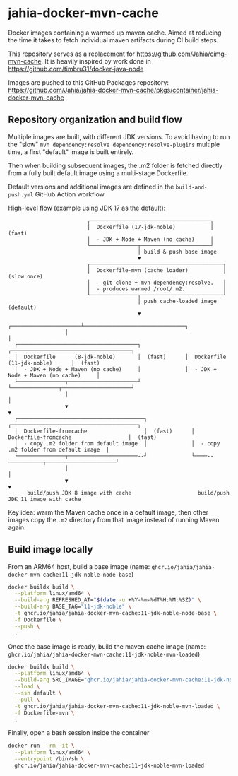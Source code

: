 # jahia-docker-mvn-cache

Docker images containing a warmed up maven cache. Aimed at reducing the time it takes to fetch individual maven artifacts during CI build steps.

This repository serves as a replacement for https://github.com/Jahia/cimg-mvn-cache.
It is heavily inspired by work done in https://github.com/timbru31/docker-java-node

Images are pushed to this GitHub Packages repository: https://github.com/Jahia/jahia-docker-mvn-cache/pkgs/container/jahia-docker-mvn-cache

## Repository organization and build flow

Multiple images are built, with different JDK versions. To avoid having to run the "slow" `mvn dependency:resolve dependency:resolve-plugins` multiple time, a 
first "default" image is built entirely.

Then when building subsequent images, the .m2 folder is fetched directly from a fully built default image using a multi-stage Dockerfile.

Default versions and additional images are defined in the `build-and-push.yml` GitHub Action workflow.

High-level flow (example using JDK 17 as the default):

```
                         ┌──────────────────────────────────────┐
                         │  Dockerfile (17-jdk-noble)           │  (fast)
                         │  - JDK + Node + Maven (no cache)     │
                         └───────────────┬──────────────────────┘
                                         │ build & push base image
                                         ▼
                         ┌──────────────────────────────────────────┐
                         │  Dockerfile-mvn (cache loader)           │  (slow once)
                         │  - git clone + mvn dependency:resolve.   │
                         │  - produces warmed /root/.m2.            │
                         └───────────────┬──────────────────────────┘
                                         │ push cache-loaded image (default)
                                         ▼
                  ┌──────────────────────┴────────────────────────────────┐
                  │                                                       │
  ┌──────────────────────────────────────┐              ┌──────────────────────────────────────┐
  │  Dockerfile      (8-jdk-noble)       │  (fast)      │  Dockerfile      (11-jdk-noble)      │  (fast)
  │  - JDK + Node + Maven (no cache)     │              │  - JDK + Node + Maven (no cache)     │
  └───────────────┬──────────────────────┘              └───────────────┬──────────────────────┘
                  │                                                     │
                  ▼                                                     ▼
  ┌────────────────────────────────────────┐              ┌────────────────────────────────────────┐
  │  Dockerfile-fromcache                  │  (fast)      │  Dockerfile-fromcache                  │  (fast)
  │  - copy .m2 folder from default image  │              │  - copy .m2 folder from default image  │
  └───────────────┬──────────────────────--┘              └────--───────────┬──────────────────────┘
                  │                                                         │
                  ▼                                                         ▼
      build/push JDK 8 image with cache                     build/push JDK 11 image with cache

```

Key idea: warm the Maven cache once in a default image, then other images copy the `.m2` directory from that image instead of running Maven again.

## Build image locally

From an ARM64 host, build a base image (name: `ghcr.io/jahia/jahia-docker-mvn-cache:11-jdk-noble-node-base`)

```bash
docker buildx build \
  --platform linux/amd64 \
  --build-arg REFRESHED_AT="$(date -u +%Y-%m-%dT%H:%M:%SZ)" \
  --build-arg BASE_TAG="11-jdk-noble" \
  -t ghcr.io/jahia/jahia-docker-mvn-cache:11-jdk-noble-node-base \
  -f Dockerfile \
  --push \
  .
```

Once the base image is ready, build the maven cache image (name: `ghcr.io/jahia/jahia-docker-mvn-cache:11-jdk-noble-mvn-loaded`)

```bash
docker buildx build \
  --platform linux/amd64 \
  --build-arg SRC_IMAGE="ghcr.io/jahia/jahia-docker-mvn-cache:11-jdk-noble-node-base" \
  --load \
  --ssh default \
  --pull \
  -t ghcr.io/jahia/jahia-docker-mvn-cache:11-jdk-noble-mvn-loaded \
  -f Dockerfile-mvn \
  .
```

Finally, open a bash session inside the container

```bash
docker run --rm -it \
  --platform linux/amd64 \
  --entrypoint /bin/sh \
  ghcr.io/jahia/jahia-docker-mvn-cache:11-jdk-noble-mvn-loaded
```
